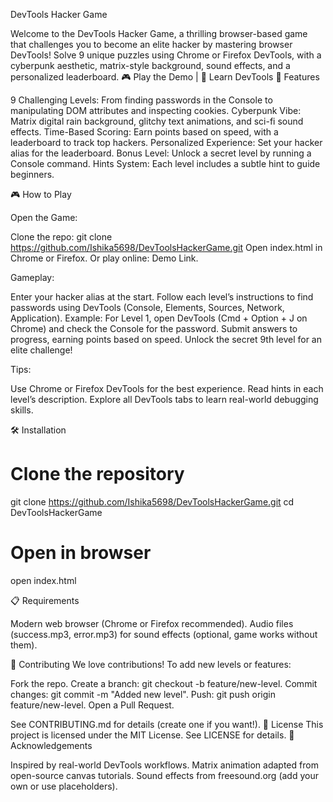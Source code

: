 DevTools Hacker Game
  
Welcome to the DevTools Hacker Game, a thrilling browser-based game that challenges you to become an elite hacker by mastering browser DevTools! Solve 9 unique puzzles using Chrome or Firefox DevTools, with a cyberpunk aesthetic, matrix-style background, sound effects, and a personalized leaderboard.
🎮 Play the Demo | 📖 Learn DevTools
🚀 Features

9 Challenging Levels: From finding passwords in the Console to manipulating DOM attributes and inspecting cookies.
Cyberpunk Vibe: Matrix digital rain background, glitchy text animations, and sci-fi sound effects.
Time-Based Scoring: Earn points based on speed, with a leaderboard to track top hackers.
Personalized Experience: Set your hacker alias for the leaderboard.
Bonus Level: Unlock a secret level by running a Console command.
Hints System: Each level includes a subtle hint to guide beginners.

🎮 How to Play

Open the Game:

Clone the repo: git clone https://github.com/Ishika5698/DevToolsHackerGame.git
Open index.html in Chrome or Firefox.
Or play online: Demo Link.


Gameplay:

Enter your hacker alias at the start.
Follow each level’s instructions to find passwords using DevTools (Console, Elements, Sources, Network, Application).
Example: For Level 1, open DevTools (Cmd + Option + J on Chrome) and check the Console for the password.
Submit answers to progress, earning points based on speed.
Unlock the secret 9th level for an elite challenge!


Tips:

Use Chrome or Firefox DevTools for the best experience.
Read hints in each level’s description.
Explore all DevTools tabs to learn real-world debugging skills.



🛠️ Installation
# Clone the repository
git clone https://github.com/Ishika5698/DevToolsHackerGame.git
cd DevToolsHackerGame

# Open in browser
open index.html

📋 Requirements

Modern web browser (Chrome or Firefox recommended).
Audio files (success.mp3, error.mp3) for sound effects (optional, game works without them).

🤝 Contributing
We love contributions! To add new levels or features:

Fork the repo.
Create a branch: git checkout -b feature/new-level.
Commit changes: git commit -m "Added new level".
Push: git push origin feature/new-level.
Open a Pull Request.

See CONTRIBUTING.md for details (create one if you want!).
📜 License
This project is licensed under the MIT License. See LICENSE for details.
🌟 Acknowledgements

Inspired by real-world DevTools workflows.
Matrix animation adapted from open-source canvas tutorials.
Sound effects from freesound.org (add your own or use placeholders).

